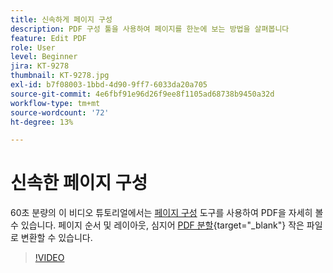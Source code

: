```yaml
---
title: 신속하게 페이지 구성
description: PDF 구성 툴을 사용하여 페이지를 한눈에 보는 방법을 살펴봅니다
feature: Edit PDF
role: User
level: Beginner
jira: KT-9278
thumbnail: KT-9278.jpg
exl-id: b7f08003-1bbd-4d90-9ff7-6033da20a705
source-git-commit: 4e6fbf91e96d26f9ee8f1105ad68738b9450a32d
workflow-type: tm+mt
source-wordcount: '72'
ht-degree: 13%

---
```


# 신속한 페이지 구성

60초 분량의 이 비디오 튜토리얼에서는 [페이지 구성](https://www.adobe.com/kr/acrobat/online/rearrange-pdf.html) 도구를 사용하여 PDF을 자세히 볼 수 있습니다. 페이지 순서 및 레이아웃, 심지어 [PDF 분할](https://www.adobe.com/kr/acrobat/online/split-pdf.html){target="_blank"} 작은 파일로 변환할 수 있습니다.

>[!VIDEO](https://video.tv.adobe.com/v/338278?quality=12&learn=on&hidetitle=true)
